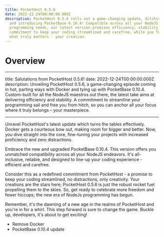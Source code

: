 ```yaml
---
title: PocketHost 0.5.6
date: 2022-12-24T00:00:00.000Z
description: PocketHost 0.5.6 rolls out a game-changing update, ditching Docker
  and introducing PocketBase 0.10.4! Compatible across all your NodeJS
  programming needs, our latest version promises efficiency, stability and
  commitment to keep your coding streamlined and carefree, while you focus on
  what truly matters - your creation.
---
```


# Overview

---

title: Salutations from PocketHost 0.5.6!
date: 2022-12-24T00:00:00.000Z
description: Unveiling PocketHost 0.5.6, a game-changing episode coming in hot, parting ways with Docker and tying up with PocketBase 0.10.4. Custom-built for all the NodeJS maestros out there, the latest take aims at delivering efficiency and stability. A commitment to streamline your programming sail and free you from hitch, so you can anchor all your focus where it truly belongs – your masterpiece.

---

Unravel PocketHost's latest update which turns the tables effectively. Docker gets a courteous bow out, making room for bigger and better. Now, you dive straight into the core, fine-tuning your projects with increased proficiency and zero distractions.

Embrace the new and upgraded PocketBase 0.10.4. This version offers you unmatched compatibility across all your NodeJS endeavors. It's all-inclusive, reliable, and designed to line-up your coding experience - efficient and carefree.

Consider this as a redefined commitment from PocketHost - a promise to keep your coding streamlined, no distractions, only creativity. Your creations are the stars here; PocketHost 0.5.6 is just the robust rocket fuel propelling them to the skies. So, get ready to celebrate more freedom and fewer hiccups; the new era of NodeJs programming has begun.

Remember, it's the dawning of a new age in the realms of PocketHost and you're in for a whirl. This step forward is sure to change the game. Buckle up, developers, it's about to get exciting!

- Remove Docker
- PocketBase 0.10.4 update
